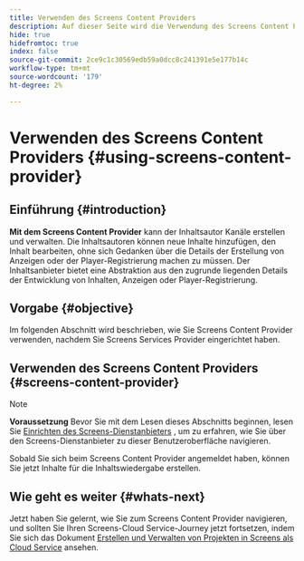 ```yaml
---
title: Verwenden des Screens Content Providers
description: Auf dieser Seite wird die Verwendung des Screens Content Providers zum Erstellen von Inhalten beschrieben.
hide: true
hidefromtoc: true
index: false
source-git-commit: 2ce9c1c30569edb59a0dcc8c241391e5e177b14c
workflow-type: tm+mt
source-wordcount: '179'
ht-degree: 2%

---
```



# Verwenden des Screens Content Providers {#using-screens-content-provider}

## Einführung {#introduction}

**Mit dem Screens Content Provider** kann der Inhaltsautor Kanäle erstellen und verwalten. Die Inhaltsautoren können neue Inhalte hinzufügen, den Inhalt bearbeiten, ohne sich Gedanken über die Details der Erstellung von Anzeigen oder der Player-Registrierung machen zu müssen. Der Inhaltsanbieter bietet eine Abstraktion aus den zugrunde liegenden Details der Entwicklung von Inhalten, Anzeigen oder Player-Registrierung.

## Vorgabe {#objective}

Im folgenden Abschnitt wird beschrieben, wie Sie Screens Content Provider verwenden, nachdem Sie Screens Services Provider eingerichtet haben.

## Verwenden des Screens Content Providers {#screens-content-provider}

>[!NOTE]
>**Voraussetzung**
>Bevor Sie mit dem Lesen dieses Abschnitts beginnen, lesen Sie [Einrichten des Screens-Dienstanbieters](/help/screens-cloud/setting-up-project/setting-up-screens-services-provider.md) , um zu erfahren, wie Sie über den Screens-Dienstanbieter zu dieser Benutzeroberfläche navigieren.

Sobald Sie sich beim Screens Content Provider angemeldet haben, können Sie jetzt Inhalte für die Inhaltswiedergabe erstellen.

## Wie geht es weiter {#whats-next}

Jetzt haben Sie gelernt, wie Sie zum Screens Content Provider navigieren, und sollten Sie Ihren Screens-Cloud Service-Journey jetzt fortsetzen, indem Sie sich das Dokument [Erstellen und Verwalten von Projekten in Screens als Cloud Service](/help/screens-cloud/creating-content/creating-projects-screens-cloud.md) ansehen.


